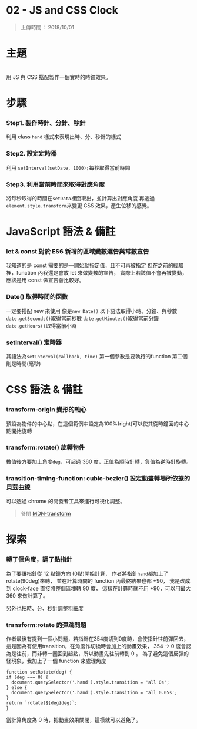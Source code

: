<h1>02 - JS and CSS Clock</h1>

> 上傳時間： 2018/10/01

# 主題
<br>
用 JS 與 CSS 搭配製作一個實時的時鐘效果。



# 步驟

### Step1. 製作時針、分針、秒針

利用 class `hand` 樣式來表現出時、分、秒針的樣式

### Step2. 設定定時器

利用 `setInterval(setDate, 1000);`每秒取得當前時間

### Step3. 利用當前時間來取得對應角度

將每秒取得的時間在`setData`裡面取出，並計算出對應角度
再透過`element.style.transform`來變更 CSS 效果，產生位移的感覺。

# JavaScript 語法 & 備註

### let & const  對於 ES6 新增的區域變數選告與常數宣告

我知道的是 const 需要的是一開始就指定值，且不可再被指定
但在之前的經驗裡，function 內我還是會放 let 來做變數的宣告，
實際上若該值不會再被變動，應該是用 const 做宣告會比較好。

### Date() 取得時間的函數

一定要搭配 new 來使用 像是`new Date()`
以下語法取得小時、分鐘、與秒數
`date.getSeconds()`取得當前秒數
`date.getMinutes()`取得當前分鐘
`date.getHours()`取得當前小時

### setInterval()  定時器

其語法為`setInterval(callback, time)`
第一個參數是要執行的function
第二個則是時間(毫秒)

# CSS 語法 & 備註

### transform-origin 變形的軸心

預設為物件的中心點，在這個範例中設定為100%(right)可以使其從時鐘面的中心點開始旋轉

### transform:rotate() 旋轉物件

數值後方要加上角度`deg`，可超過 360 度，正值為順時針轉，負值為逆時針旋轉。

### transition-timing-function: cubic-bezier() 設定動畫轉場所依據的貝茲曲線

可以透過 chrome 的開發者工具來進行可視化調整。

> 參閱 <a href="https://developer.mozilla.org/en-US/docs/Web/CSS/transform?v=control"> MDN-transform</a>

# 探索

### 轉了個角度，調了點指針
為了要讓指針從 12 點鐘方向 (0點)開始計算，
作者將指針`hand`都加上了rotate(90deg)來轉，
並在計算時間的 function 內最終結果也都 +90，
我是改成到 clock-face 直接將整個區塊轉 90 度，
這樣在計算時就不用 +90，可以用最大 360 來做計算了。

另外也把時、分、秒針調整粗細度

### transform:rotate 的彈跳問題

作者最後有提到一個小問題，若指針在354度切到0度時，會使指針往前彈回去，這是因為有使用transition，在角度作切換時會加上的動畫效果，
354 -> 0 度會認為是往前，而非轉一圈回到起點，所以動畫先往前轉到 0 。
為了避免這個反彈的怪現象，我加上了一個 function 來處理角度

```
function setRotate(deg) {
if (deg === 0) {
  document.querySelector('.hand').style.transition = 'all 0s';
} else {
  document.querySelector('.hand').style.transition = 'all 0.05s';
}
return `rotate(${deg}deg)`;
}
```

當計算角度為 0 時，把動畫效果關閉，這樣就可以避免了。
